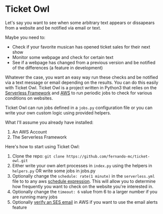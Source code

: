 # Ticket Owl

Let's say you want to see when some arbitrary text appears or dissapears from a website and be notified via email or text.

Maybe you need to:

- Check if your favorite musican has opened ticket sales for their next show
- Monitor some webpage and check for certain text
- See if a webpage has changed from a previous version and be notified of the differences (a feature in development)

Whatever the case, you want an easy way run these checks and be notified via a text message or email depending on the results. You can do this easily with Ticket Owl. Ticket Owl is a project written in Python3 that relies on the [Serverless Framework](https://www.serverless.com) and [AWS](https://aws.amazon.com) to run periodic jobs to check for various conditions on websites.

Ticket Owl can run jobs defined in a `jobs.py` configuration file or you can write your own custom logic using provided helpers.

What I'll assume you already have installed:
1. An AWS Account
2. The Serverless Framework

Here's how to start using Ticket Owl:
1. Clone the repo: `git clone https://github.com/fernando-mc/ticket-owl.git`
2. Either write your own alert processes in `index.py` using the helpers in `helpers.py` OR write some jobs in jobs.py 
3. Optionally change the `schedule: rate(1 minute)` in the `serverless.yml` file to to any aws [schedule expression](https://docs.aws.amazon.com/AmazonCloudWatch/latest/events/ScheduledEvents.html). This will allow you to determine how frequently you want to check on the website you're interested in.
4. Optionally change the `timeout: 6` value from 6 to a larger number if you are running many jobs 
5. Optionally [verify an SES email](https://docs.aws.amazon.com/ses/latest/DeveloperGuide/verify-email-addresses-procedure.html) in AWS if you want to use the email alerts feature
